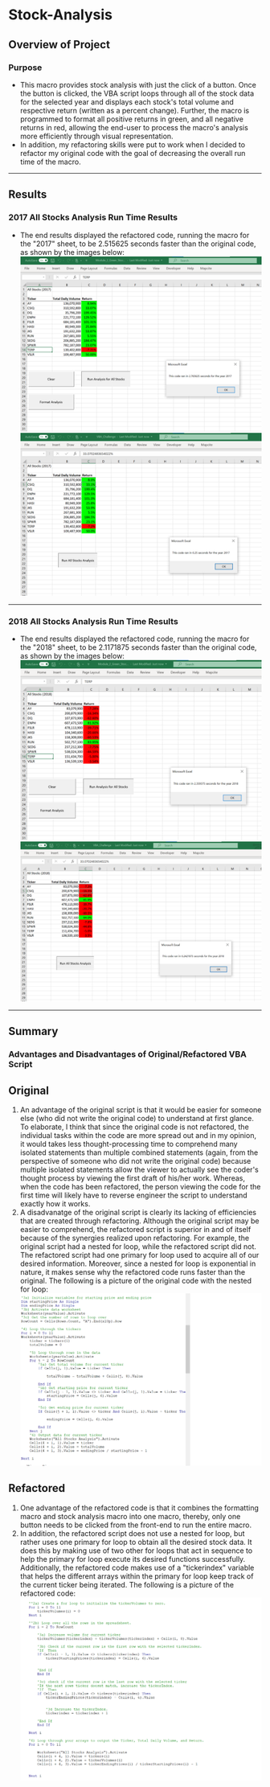 # Stock-Analysis
## Overview of Project
### Purpose
* This macro provides stock analysis with just the click of a button. Once the button is clicked, the VBA script loops through all of the stock data for the selected year and     displays each stock's total volume and respective return (written as a percent change). Further, the macro is programmed to format all positive returns in green, and all       negative returns in red, allowing the end-user to process the macro's analysis more efficiently through visual representation.
* In addition, my refactoring skills were put to work when I decided to refactor my original code with the goal of decreasing the overall run time of the macro.
---
## Results
### 2017 All Stocks Analysis Run Time Results
* The end results displayed the refactored code, running the macro for the "2017" sheet, to be 2.515625 seconds faster than the original code, as shown by the images below:
![](Resources/2017_run_time_original.png)
![](Resources/2017_run_time_refactored.png)
---
### 2018 All Stocks Analysis Run Time Results
* The end results displayed the refactored code, running the macro for the "2018" sheet, to be 2.1171875 seconds faster than the original code, as shown by the images below:
![](Resources/2018_run_time_original.png)
![](Resources/2018_run_time_refactored.png)
---
## Summary 
### Advantages and Disadvantages of Original/Refactored VBA Script
## Original
1. An advantage of the original script is that it would be easier for someone else (who did not write the original code) to understand at first glance. To elaborate, I think that since the original code is not refactored, the individual tasks within the code are more spread out and in my opinion, it would takes less thought-processing time to comprehend many isolated statements than multiple combined statements (again, from the perspective of someone who did not write the original code) because multiple isolated statements allow the viewer to actually see the coder's thought process by viewing the first draft of his/her work. Whereas, when the code has been refactored, the person viewing the code for the first time will likely have to reverse engineer the script to understand exactly how it works.
2. A disadvanatge of the original script is clearly its lacking of efficiencies that are created through refactoring. Although the original script may be easier to comprehend, the refactored script is superior in and of itself because of the synergies realized upon refactoring. For example, the original script had a nested for loop, while the refactored script did not. The refactored script had one primary for loop used to acquire all of our desired information. Moreover, since a nested for loop is exponential in nature, it makes sense why the refactored code runs faster than the original. The following is a picture of the original code with the nested for loop:
![](Resources/original_code.png)
## Refactored
1. One advantage of the refactored code is that it combines the formatting macro and stock analysis macro into one macro, thereby, only one button needs to be clicked from the front-end to run the entire macro. 
2. In addition, the refactored script does not use a nested for loop, but rather uses one primary for loop to obtain all the desired stock data. It does this by making use of two other for loops that act in sequence to help the primary for loop execute its desired functions successfully. Additionally, the refactored code makes use of a "tickerindex" variable that helps the different arrays within the primary for loop keep track of the current ticker being iterated. The following is a picture of the refactored code:
![](Resources/refactored_code.png)

